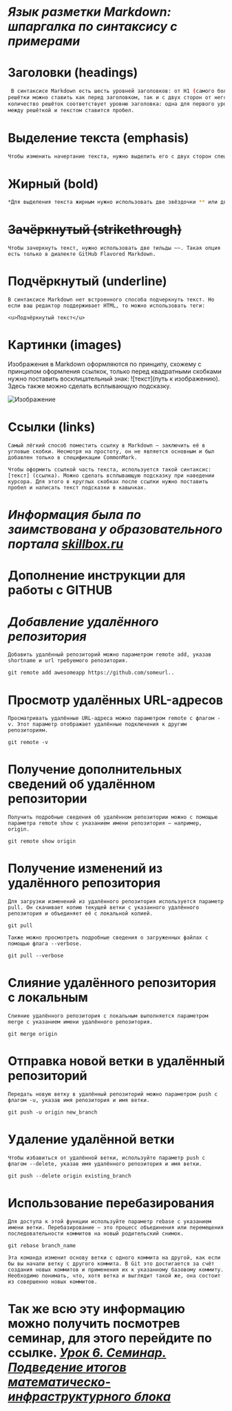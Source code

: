 # *Язык разметки Markdown: шпаргалка по синтаксису с примерами*

# Заголовки (headings)

```sh
 В синтаксисе Markdown есть шесть уровней заголовков: от H1 (самого большого) до H6 (самого маленького). Для их выделения используют решётки #, при этом есть несколько тонкостей:
решётки можно ставить как перед заголовком, так и с двух сторон от него (на уровень заголовка влияют только те #, которые находятся перед ним);
количество решёток соответствует уровню заголовка: одна для первого уровня, две для второго и так далее;
между решёткой и текстом ставится пробел.
``````

# Выделение текста (emphasis)
```sh
Чтобы изменить начертание текста, нужно выделить его с двух сторон спецсимволами следующим образом: <спецсимвол>текст<спецсимвол>.
```

 # **Жирный (bold)**

```sh
*Для выделения текста жирным нужно использовать две звёздочки ** или два нижних подчёркивания __.*
``````

# ~~Зачёркнутый (strikethrough)~~
``````
Чтобы зачеркнуть текст, нужно использовать две тильды ~~. Такая опция есть только в диалекте GitHub Flavored Markdown.
``````


# Подчёркнутый (underline)
``````
В синтаксисе Markdown нет встроенного способа подчеркнуть текст. Но если ваш редактор поддерживает HTML, то можно использовать теги:

<u>Подчёркнутый текст</u>
``````
# Картинки (images)
Изображения в Markdown оформляются по принципу, схожему с принципом оформления ссылкок, только перед квадратными скобками нужно поставить восклицательный знак: ![текст](путь к изображению). Здесь также можно сделать всплывающую подсказку.

![Изображение](https://st-gdefon.gallery.world/wallpapers_original/396274_gallery.world.jpg " Ту-134A")


# Ссылки (links)
 ````
Самый лёгкий способ поместить ссылку в Markdown — заключить её в угловые скобки. Несмотря на простоту, он не является основным и был добавлен только в спецификации CommonMark.

Чтобы оформить ссылкой часть текста, используется такой синтаксис: [текст] (ссылка). Можно сделать всплывающую подсказку при наведении курсора. Для этого в круглых скобках после ссылки нужно поставить пробел и написать текст подсказки в кавычках.

``````

# *Информация была по заимствована у образовательного портала [skillbox.ru](https://skillbox.ru/media/code/yazyk-razmetki-markdown-shpargalka-po-sintaksisu-s-primerami/#stk-18 )*

# __Дополнение инструкции для работы с GITHUB__


# *Добавление удалённого репозитория*
``````
Добавить удалённый репозиторий можно параметром remote add, указав shortname и url требуемого репозитория.

git remote add awesomeapp https://github.com/someurl..
``````

 # __Просмотр удалённых URL-адресов__
``````
Просматривать удалённые URL-адреса можно параметром remote с флагом -v. Этот параметр отображает удалённые подключения к другим репозиториям.

git remote -v
``````

# Получение дополнительных сведений об удалённом репозитории
``````
Получить подробные сведения об удалённом репозитории можно с помощью параметра remote show с указанием имени репозитория — например, origin.

git remote show origin
``````


# Получение изменений из удалённого репозитория
``````
Для загрузки изменений из удалённого репозитория используется параметр pull. Он скачивает копию текущей ветки с указанного удалённого репозитория и объединяет её с локальной копией.

git pull

Также можно просмотреть подробные сведения о загруженных файлах с помощью флага --verbose.

git pull --verbose

``````
# Слияние удалённого репозитория с локальным
``````
Слияние удалённого репозитория с локальным выполняется параметром merge с указанием имени удалённого репозитория.

git merge origin
``````

# Отправка новой ветки в удалённый репозиторий
``````
Передать новую ветку в удалённый репозиторий можно параметром push с флагом -u, указав имя репозитория и имя ветки.

git push -u origin new_branch
``````

# Удаление удалённой ветки
``````
Чтобы избавиться от удалённой ветки, используйте параметр push с флагом --delete, указав имя удалённого репозитория и имя ветки.

git push --delete origin existing_branch

``````
#  Использование перебазирования
``````
Для доступа к этой функции используйте параметр rebase с указанием имени ветки. Перебазирование — это процесс объединения или перемещения последовательности коммитов на новый родительский снимок.

git rebase branch_name

Эта команда изменит основу ветки с одного коммита на другой, как если бы вы начали ветку с другого коммита. В Git это достигается за счёт создания новых коммитов и применения их к указанному базовому коммиту. Необходимо понимать, что, хотя ветка и выглядит такой же, она состоит из совершенно новых коммитов.
``````



# Так же всю эту информацию можно получить посмотрев семинар, для этого перейдите по ссылке. *[Урок 6. Семинар. Подведение итогов математическо-инфраструктурного блока](https://gbcdn.mrgcdn.ru/uploads/record/192604/attachment/f3465d7d5cbe275bea94a78f0f00ab21.mp4)*







